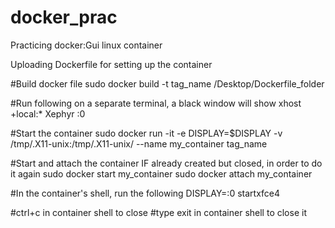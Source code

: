 # docker_prac
Practicing docker:Gui linux container

Uploading Dockerfile for setting up the container


#Build docker file
sudo docker build -t tag_name /Desktop/Dockerfile_folder

#Run following on a separate terminal, a black window will show
xhost +local:*
Xephyr :0

#Start the container
sudo docker run -it -e DISPLAY=$DISPLAY -v /tmp/.X11-unix:/tmp/.X11-unix/ --name my_container tag_name

#Start and attach the container IF already created but closed, in order to do it again
sudo docker start my_container
sudo docker attach my_container

#In the container's shell, run the following
DISPLAY=:0 startxfce4

#ctrl+c in container shell to close
#type exit in container shell to close it
